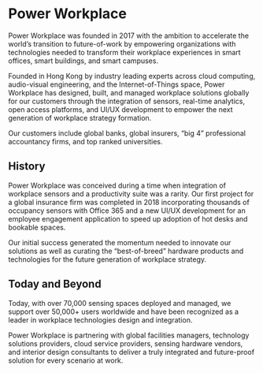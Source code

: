 # Power Workplace

Power Workplace was founded in 2017 with the ambition to accelerate the world’s transition to future-of-work by empowering organizations with technologies needed to transform their workplace experiences in smart offices, smart buildings, and smart campuses.

 
Founded in Hong Kong by industry leading experts across cloud computing, audio-visual engineering, and the Internet-of-Things space, Power Workplace has designed, built, and managed workplace solutions globally for our customers through the integration of sensors, real-time analytics, open access platforms, and UI/UX development to empower the next generation of workplace strategy formation.
 

Our customers include global banks, global insurers, “big 4” professional accountancy firms, and top ranked universities.


## History

Power Workplace was conceived during a time when integration of workplace sensors and a productivity suite was a rarity. Our first project for a global insurance firm was completed in 2018 incorporating thousands of occupancy sensors with Office 365 and a new UI/UX development for an employee engagement application to speed up adoption of hot desks and bookable spaces.
 
Our initial success generated the momentum needed to innovate our solutions as well as curating the “best-of-breed” hardware products and technologies for the future generation of workplace strategy.

## Today and Beyond

Today, with over 70,000 sensing spaces deployed and managed, we support over 50,000+ users worldwide and have been recognized as a leader in workplace technologies design and integration.

 

Power Workplace is partnering with global facilities managers, technology solutions providers, cloud service providers, sensing hardware vendors, and interior design consultants to deliver a truly integrated and future-proof solution for every scenario at work.

